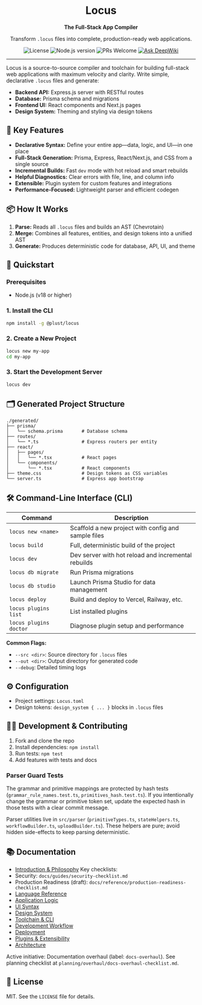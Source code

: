 <div align="center">
  <h1>Locus</h1>
  <p><strong>The Full-Stack App Compiler</strong></p>
  <p>Transform <code>.locus</code> files into complete, production-ready web applications.</p>
</div>

<div align="center">
  <img src="https://img.shields.io/badge/license-MIT-blue.svg" alt="License">
  <img src="https://img.shields.io/badge/node-%3E%3D18-brightgreen.svg" alt="Node.js version">
  <img src="https://img.shields.io/badge/PRs-welcome-brightgreen.svg" alt="PRs Welcome">
  <a href="https://deepwiki.com/PlustOrg/locus"><img src="https://deepwiki.com/badge.svg" alt="Ask DeepWiki"></a>
</div>

---

Locus is a source-to-source compiler and toolchain for building full-stack web applications with maximum velocity and clarity. Write simple, declarative `.locus` files and generate:

- **Backend API:** Express.js server with RESTful routes
- **Database:** Prisma schema and migrations
- **Frontend UI:** React components and Next.js pages
- **Design System:** Theming and styling via design tokens

## 🚀 Key Features

- **Declarative Syntax:** Define your entire app—data, logic, and UI—in one place
- **Full-Stack Generation:** Prisma, Express, React/Next.js, and CSS from a single source
- **Incremental Builds:** Fast `dev` mode with hot reload and smart rebuilds
- **Helpful Diagnostics:** Clear errors with file, line, and column info
- **Extensible:** Plugin system for custom features and integrations
- **Performance-Focused:** Lightweight parser and efficient codegen

## 📦 How It Works

1. **Parse:** Reads all `.locus` files and builds an AST (Chevrotain)
2. **Merge:** Combines all features, entities, and design tokens into a unified AST
3. **Generate:** Produces deterministic code for database, API, UI, and theme

## 🏁 Quickstart

### Prerequisites
- Node.js (v18 or higher)

### 1. Install the CLI
```bash
npm install -g @plust/locus
```

### 2. Create a New Project
```bash
locus new my-app
cd my-app
```

### 3. Start the Development Server
```bash
locus dev
```

## 🗂️ Generated Project Structure

```
./generated/
├── prisma/
│   └── schema.prisma       # Database schema
├── routes/
│   └── *.ts                # Express routers per entity
├── react/
│   ├── pages/
│   │   └── *.tsx           # React pages
│   └── components/
│       └── *.tsx           # React components
├── theme.css               # Design tokens as CSS variables
└── server.ts               # Express app bootstrap
```

## 🛠️ Command-Line Interface (CLI)

| Command                  | Description                                                              |
| ------------------------ | ------------------------------------------------------------------------ |
| `locus new <name>`       | Scaffold a new project with config and sample files                      |
| `locus build`            | Full, deterministic build of the project                                 |
| `locus dev`              | Dev server with hot reload and incremental rebuilds                      |
| `locus db migrate`       | Run Prisma migrations                                                     |
| `locus db studio`        | Launch Prisma Studio for data management                                 |
| `locus deploy`           | Build and deploy to Vercel, Railway, etc.                                |
| `locus plugins list`     | List installed plugins                                                    |
| `locus plugins doctor`   | Diagnose plugin setup and performance                                    |

**Common Flags:**
- `--src <dir>`: Source directory for `.locus` files
- `--out <dir>`: Output directory for generated code
- `--debug`: Detailed timing logs

## ⚙️ Configuration

- Project settings: `Locus.toml`
- Design tokens: `design_system { ... }` blocks in `.locus` files

## 🧑‍💻 Development & Contributing

  1. Fork and clone the repo
  2. Install dependencies: `npm install`
  3. Run tests: `npm test`
  4. Add features with tests and docs

  ### Parser Guard Tests
  The grammar and primitive mappings are protected by hash tests (`grammar_rule_names.test.ts`, `primitives_hash.test.ts`). If you intentionally change the grammar or primitive token set, update the expected hash in those tests with a clear commit message.

  Parser utilities live in `src/parser` (`primitiveTypes.ts`, `stateHelpers.ts`, `workflowBuilder.ts`, `uploadBuilder.ts`). These helpers are pure; avoid hidden side-effects to keep parsing deterministic.

## 📚 Documentation

- [Introduction & Philosophy](docs/introduction/language.md)
Key checklists:
- Security: `docs/guides/security-checklist.md`
- Production Readiness (draft): `docs/reference/production-readiness-checklist.md`
- [Language Reference](docs/language/data-modeling.md)
- [Application Logic](docs/language/application-logic.md)
- [UI Syntax](docs/language/ui-syntax.md)
- [Design System](docs/design-system/theming.md)
- [Toolchain & CLI](docs/toolchain/cli.md)
- [Development Workflow](docs/toolchain/development-workflow.md)
- [Deployment](docs/toolchain/deployment.md)
- [Plugins & Extensibility](docs/plugins/index.md)
- [Architecture](docs/reference/architecture.md)

Active initiative: Documentation overhaul (label: `docs-overhaul`). See planning checklist at `planning/overhaul/docs-overhaul-checklist.md`.

## 📝 License

MIT. See the `LICENSE` file for details.



